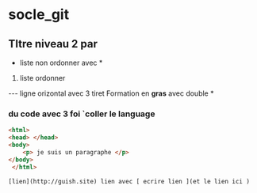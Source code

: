# socle_git
## TItre niveau 2 par #
* liste non ordonner avec *

1. liste ordonner 

--- ligne orizontal avec 3 tiret
Formation en **gras** avec double *

### du code avec 3 foi  `coller  le language 
```html
<html>
<head> </head>
<body>
	<p> je suis un paragraphe </p>
</body>
 </html>

[lien](http://guish.site) lien avec [ ecrire lien ](et le lien ici )
